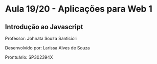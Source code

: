 # Aula 19/20 - Aplicações para Web 1

## Introdução ao Javascript

Professor: Johnata Souza Santicioli

Desenvolvido por: Larissa Alves de Souza

Prontuário: SP302394X
